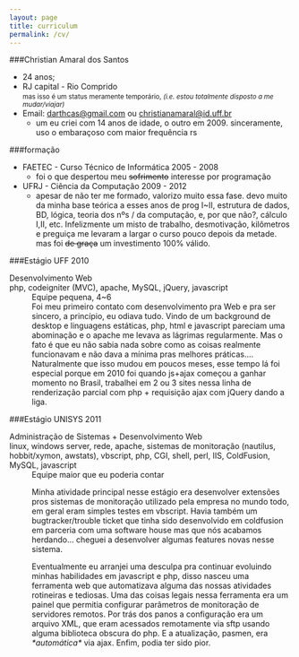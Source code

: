 ```yaml
---
layout: page
title: curriculum
permalink: /cv/
---
```


###Christian Amaral dos Santos
  - <span id='birthday' data-timestamp='665706600679'>24 anos</span>;
  - RJ capital - Rio Comprido <br/>
  <small id='noMap'>mas isso é um status meramente temporário, *(i.e. estou totalmente disposto a me mudar/viajar)*</small>
  - Email: <a href='mailto://darthcas@gmail.com'>darthcas@gmail.com</a> ou <a href='mailto://christianamaral@id.uff.br'>christianamaral@id.uff.br</a>
    - um eu criei com 14 anos de idade, o outro em 2009. sinceramente, uso o embaraçoso com maior frequência rs


###formação
  - FAETEC - Curso Técnico de Informática 2005 - 2008
    - foi o que despertou meu <del>sofrimento</del> interesse por programação
  - UFRJ - Ciência da Computação 2009 - 2012
    - apesar de não ter me formado, valorizo muito essa fase. devo muito da minha base teórica a esses anos
    de prog I~II, estrutura de dados, BD, lógica, teoria dos nºs / da computação, e, por que não?, cálculo I,II, etc.
    Infelizmente um misto de trabalho, desmotivação, kilômetros e preguiça me levaram a largar o curso pouco depois da metade.
    mas foi <del>de graça</del> um investimento 100% válido.

###Estágio UFF 2010
<dl>
  <dt>Desenvolvimento Web</dt>
  <dt>php, codeigniter (MVC), apache, MySQL, jQuery, javascript</dt>
  <dd>Equipe pequena, 4~6</dd>
  <dd>
    Foi meu primeiro contato com desenvolvimento pra Web e pra ser sincero, a princípio, eu odiava tudo.
    Vindo de um background de desktop e linguagens estáticas, php, html e javascript pareciam uma abominação
    e o apache me levava as lágrimas regularmente.
    Mas o fato é que eu não sabia nada sobre como as coisas realmente funcionavam e não dava a mínima pras
    melhores práticas.... Naturalmente que isso mudou em poucos meses, esse tempo lá foi especial porque em
    2010 foi quando js+ajax começou a ganhar momento no Brasil, trabalhei em 2 ou 3 sites nessa linha de
    renderização parcial com php + requisição ajax com jQuery dando a liga.
  </dd>
</dl>

###Estágio UNISYS 2011
<dl>
  <dt>Administração de Sistemas + Desenvolvimento Web</dt>
  <dt>linux, windows server, rede, apache, sistemas de monitoração (nautilus, hobbit/xymon, awstats), vbscript, php, CGI, shell, perl, IIS, ColdFusion, MySQL, javascript</dt>
  <dd>Equipe maior que eu poderia contar</dd>
  <dd>
    <p>
      Minha atividade principal nesse estágio era desenvolver extensões pros sistemas de monitoração utilizado pela empresa
      no mundo todo, em geral eram simples testes em vbscript. Havia também um bugtracker/trouble ticket
      que tinha sido desenvolvido em coldfusion em parceria com uma software house mas que nós acabamos herdando... cheguei a
      desenvolver algumas features novas nesse sistema.
    </p>
    <p>
      Eventualmente eu arranjei uma desculpa pra continuar evoluindo minhas habilidades em javascript e php,
      disso nasceu uma ferramenta web que automatizava alguma das nossas atividades rotineiras e tediosas.
      Uma das coisas legais nessa ferramenta era um painel que permitia configurar parâmetros de
      monitoração de servidores remotos. Por trás dos panos a configuração era um arquivo XML, que eram acessados
      remotamente via sftp usando alguma biblioteca obscura do php. E a atualização, pasmen, era
      <em>*automática*</em> via ajax. Enfim, podia ter sido pior.
    </p>
  </dd>
</dl>

<script src='/assets/js/cv.js'></script>